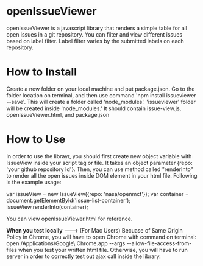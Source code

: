 # openIssueViewer
openIssueViewer is a javascript library that renders a simple table for all open issues in a git repository. You can filter and view different issues based on label filter. Label filter varies by the submitted labels on each repository.

# How to Install
Create a new folder on your local machine and put package.json. Go to the folder location on terminal, and then use command 'npm install issueviewer --save'. This will create a folder called 'node_modules.' 'issueviewer' folder will be created inside 'node_modules.' It should contain issue-view.js, openIssueViewer.html, and package.json

# How to Use
In order to use the librayr, you should first create new object variable with IssueView inside your script tag or file. It takes an object parameter {repo: 'your github repository Id'}. Then, you can use method called "renderInto" to render all the open issues inside DOM element in your html file. Following is the example usage:

var issueView = new IssueView({repo: 'nasa/openmct'});
var container = document.getElementById('issue-list-container');
issueView.renderInto(container);

You can view openIssueViewer.html for reference. 

****When you test locally**** ---> (For Mac Users)
Becuase of Same Origin Policy in Chrome, you will have to open Chrome with command on terminal: open /Applications/Google\ Chrome.app --args --allow-file-access-from-files when you test your written html file.
Otherwise, you will have to run server in order to correctly test out ajax call inside the library.
